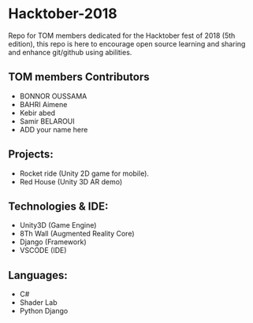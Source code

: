 # Hacktober-2018
Repo for TOM members dedicated for the Hacktober fest of 2018 (5th edition), this repo is here to encourage open source learning and sharing and enhance git/github using abilities.

## TOM members Contributors

* BONNOR OUSSAMA
* BAHRI Aimene
* Kebir abed
* Samir BELAROUI
* ADD your name here

## Projects: 

* Rocket ride (Unity 2D game for mobile).
* Red House (Unity 3D AR demo)

## Technologies & IDE: 

* Unity3D (Game Engine)
* 8Th Wall (Augmented Reality Core)
* Django (Framework)
* VSCODE (IDE)

## Languages: 

* C#
* Shader Lab
* Python Django